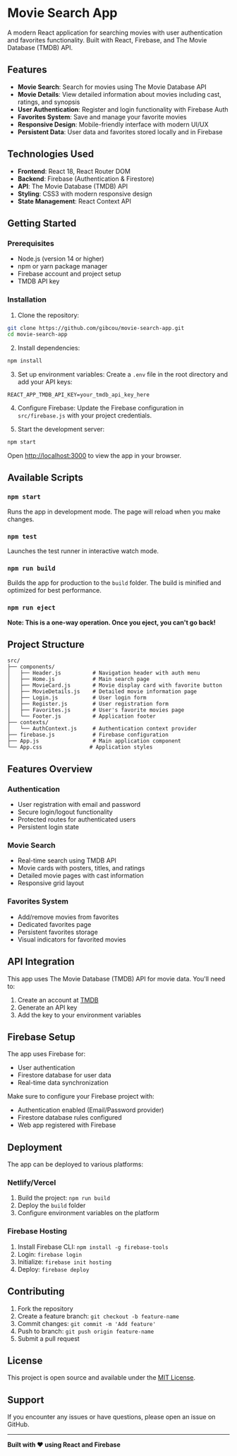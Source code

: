 # Movie Search App

A modern React application for searching movies with user authentication and favorites functionality. Built with React, Firebase, and The Movie Database (TMDB) API.

## Features

- **Movie Search**: Search for movies using The Movie Database API
- **Movie Details**: View detailed information about movies including cast, ratings, and synopsis
- **User Authentication**: Register and login functionality with Firebase Auth
- **Favorites System**: Save and manage your favorite movies
- **Responsive Design**: Mobile-friendly interface with modern UI/UX
- **Persistent Data**: User data and favorites stored locally and in Firebase

## Technologies Used

- **Frontend**: React 18, React Router DOM
- **Backend**: Firebase (Authentication & Firestore)
- **API**: The Movie Database (TMDB) API
- **Styling**: CSS3 with modern responsive design
- **State Management**: React Context API

## Getting Started

### Prerequisites

- Node.js (version 14 or higher)
- npm or yarn package manager
- Firebase account and project setup
- TMDB API key

### Installation

1. Clone the repository:
```bash
git clone https://github.com/gibcou/movie-search-app.git
cd movie-search-app
```

2. Install dependencies:
```bash
npm install
```

3. Set up environment variables:
Create a `.env` file in the root directory and add your API keys:
```env
REACT_APP_TMDB_API_KEY=your_tmdb_api_key_here
```

4. Configure Firebase:
Update the Firebase configuration in `src/firebase.js` with your project credentials.

5. Start the development server:
```bash
npm start
```

Open [http://localhost:3000](http://localhost:3000) to view the app in your browser.

## Available Scripts

### `npm start`
Runs the app in development mode. The page will reload when you make changes.

### `npm test`
Launches the test runner in interactive watch mode.

### `npm run build`
Builds the app for production to the `build` folder. The build is minified and optimized for best performance.

### `npm run eject`
**Note: This is a one-way operation. Once you eject, you can't go back!**

## Project Structure

```
src/
├── components/
│   ├── Header.js          # Navigation header with auth menu
│   ├── Home.js            # Main search page
│   ├── MovieCard.js       # Movie display card with favorite button
│   ├── MovieDetails.js    # Detailed movie information page
│   ├── Login.js           # User login form
│   ├── Register.js        # User registration form
│   ├── Favorites.js       # User's favorite movies page
│   └── Footer.js          # Application footer
├── contexts/
│   └── AuthContext.js     # Authentication context provider
├── firebase.js            # Firebase configuration
├── App.js                 # Main application component
└── App.css               # Application styles
```

## Features Overview

### Authentication
- User registration with email and password
- Secure login/logout functionality
- Protected routes for authenticated users
- Persistent login state

### Movie Search
- Real-time search using TMDB API
- Movie cards with posters, titles, and ratings
- Detailed movie pages with cast information
- Responsive grid layout

### Favorites System
- Add/remove movies from favorites
- Dedicated favorites page
- Persistent favorites storage
- Visual indicators for favorited movies

## API Integration

This app uses The Movie Database (TMDB) API for movie data. You'll need to:
1. Create an account at [TMDB](https://www.themoviedb.org/)
2. Generate an API key
3. Add the key to your environment variables

## Firebase Setup

The app uses Firebase for:
- User authentication
- Firestore database for user data
- Real-time data synchronization

Make sure to configure your Firebase project with:
- Authentication enabled (Email/Password provider)
- Firestore database rules configured
- Web app registered with Firebase

## Deployment

The app can be deployed to various platforms:

### Netlify/Vercel
1. Build the project: `npm run build`
2. Deploy the `build` folder
3. Configure environment variables on the platform

### Firebase Hosting
1. Install Firebase CLI: `npm install -g firebase-tools`
2. Login: `firebase login`
3. Initialize: `firebase init hosting`
4. Deploy: `firebase deploy`

## Contributing

1. Fork the repository
2. Create a feature branch: `git checkout -b feature-name`
3. Commit changes: `git commit -m 'Add feature'`
4. Push to branch: `git push origin feature-name`
5. Submit a pull request

## License

This project is open source and available under the [MIT License](LICENSE).

## Support

If you encounter any issues or have questions, please open an issue on GitHub.

---

**Built with ❤️ using React and Firebase**
